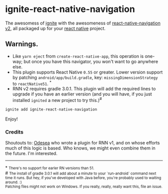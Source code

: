 # ignite-react-native-navigation

The awesomess of [ignite](https://github.com/infinitered/ignite) with the awesomeness of [react-native-navigation v2](https://github.com/wix/react-native-navigation), all packaged up for your [react native](https://github.com/facebook/react-native) project.

## Warnings.
 - Like `yarn eject` from `create-react-native-app`, this operation is one-way; but once you have this navigator, you won't want to go anywhere else.
- This plugin supports React Native `0.55` or greater. Lower version support by patching `android/app/build.gradle`, key: `missingDimensionStrategy` to `reactNative51`. <sup>*</sup>
- RNN v2 requires gradle 3.0.1. This plugin will add the required lines to upgrade if you have an earlier version (and you will have, if you just installed `ignited` a new project to try this.)<sup>#</sup>


```js
ignite add ignite-react-native-navigation
```

Enjoy!

### Credits
Shoutouts to: [Odesea](https://github.com/Osedea/ignite-native-navigation) who wrote a plugin for RNN v1, and on whose efforts much of this logic is based. Who knows, we might even combine them in the future. I'm interested.


<hr></hr>
* <small> There's no support for earler RN versions than 51. </small><br>
# <small> The install of gradle 3.0.1 will add about a minute to your `run-android` command next time it runs. But hey, if you've developed with Java before, you're probably used to waiting around. :)</small><br>
<small> Patching files might not work on Windows. If you really, really, really want this, file an issue. </small><br>
